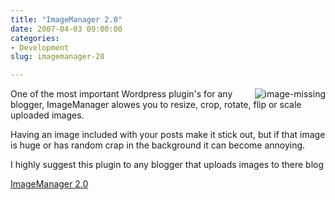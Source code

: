 ```yaml
---
title: "ImageManager 2.0"
date: 2007-04-03 09:00:00
categories:
- Development
slug: imagemanager-20

---
```


<img src="/public/uploads/2007/03/image-missing.png" alt="image-missing" align="right" />One of the most important Wordpress plugin's for any blogger, ImageManager alowes you to resize, crop, rotate, flip or scale uploaded images.

Having an image included with your posts make it stick out, but if that image is huge or has random crap in the background it can become annoying.

I highly suggest this plugin to any blogger that uploads images to there blog

<a href="http://www.soderlind.no/archives/2006/01/03/imagemanager-20/">ImageManager 2.0</a>
